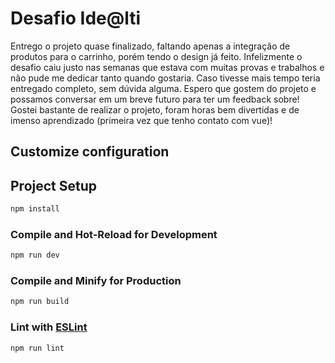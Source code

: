# Desafio Ide@lti

Entrego o projeto quase finalizado, faltando apenas a integração de produtos para o carrinho, porém tendo o design já feito.
Infelizmente o desafio caiu justo nas semanas que estava com muitas provas e trabalhos e não pude me dedicar tanto quando gostaria. Caso tivesse mais tempo teria entregado completo, sem dúvida alguma.
Espero que gostem do projeto e possamos conversar em um breve futuro para ter um feedback sobre!
Gostei bastante de realizar o projeto, foram horas bem divertidas e de imenso aprendizado (primeira vez que tenho contato com vue)!

## Customize configuration


## Project Setup

```sh
npm install
```

### Compile and Hot-Reload for Development

```sh
npm run dev
```

### Compile and Minify for Production

```sh
npm run build
```

### Lint with [ESLint](https://eslint.org/)

```sh
npm run lint
```
